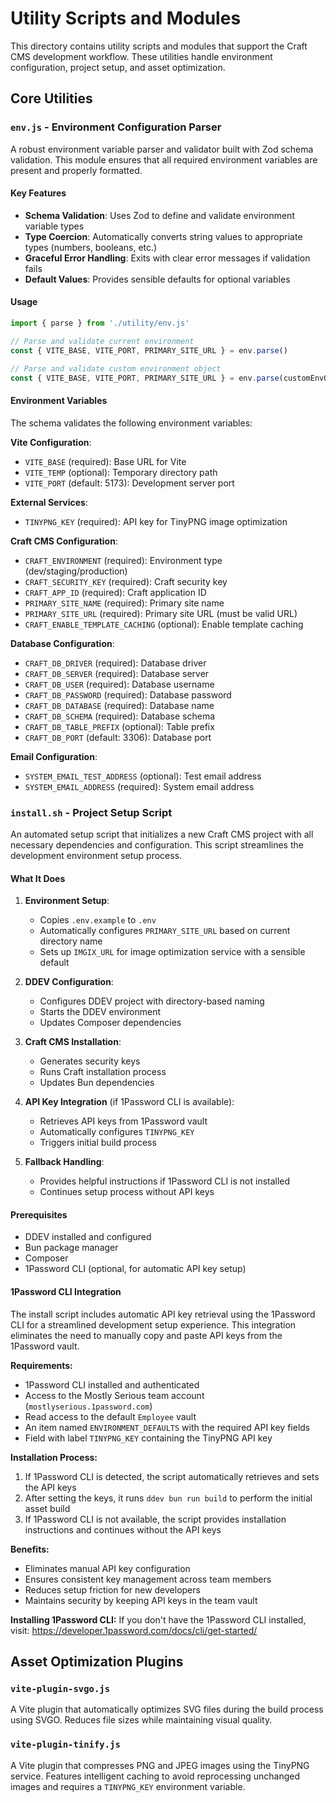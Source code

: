 # Utility Scripts and Modules

This directory contains utility scripts and modules that support the Craft CMS development workflow. These utilities handle environment configuration, project setup, and asset optimization.

## Core Utilities

### `env.js` - Environment Configuration Parser

A robust environment variable parser and validator built with Zod schema validation. This module ensures that all required environment variables are present and properly formatted.

#### Key Features

- **Schema Validation**: Uses Zod to define and validate environment variable types
- **Type Coercion**: Automatically converts string values to appropriate types (numbers, booleans, etc.)
- **Graceful Error Handling**: Exits with clear error messages if validation fails
- **Default Values**: Provides sensible defaults for optional variables

#### Usage

```javascript
import { parse } from './utility/env.js'

// Parse and validate current environment
const { VITE_BASE, VITE_PORT, PRIMARY_SITE_URL } = env.parse()

// Parse and validate custom environment object
const { VITE_BASE, VITE_PORT, PRIMARY_SITE_URL } = env.parse(customEnvObject)
```

#### Environment Variables

The schema validates the following environment variables:

**Vite Configuration**:
- `VITE_BASE` (required): Base URL for Vite
- `VITE_TEMP` (optional): Temporary directory path
- `VITE_PORT` (default: 5173): Development server port

**External Services**:
- `TINYPNG_KEY` (required): API key for TinyPNG image optimization

**Craft CMS Configuration**:
- `CRAFT_ENVIRONMENT` (required): Environment type (dev/staging/production)
- `CRAFT_SECURITY_KEY` (required): Craft security key
- `CRAFT_APP_ID` (required): Craft application ID
- `PRIMARY_SITE_NAME` (required): Primary site name
- `PRIMARY_SITE_URL` (required): Primary site URL (must be valid URL)
- `CRAFT_ENABLE_TEMPLATE_CACHING` (optional): Enable template caching

**Database Configuration**:
- `CRAFT_DB_DRIVER` (required): Database driver
- `CRAFT_DB_SERVER` (required): Database server
- `CRAFT_DB_USER` (required): Database username
- `CRAFT_DB_PASSWORD` (required): Database password
- `CRAFT_DB_DATABASE` (required): Database name
- `CRAFT_DB_SCHEMA` (required): Database schema
- `CRAFT_DB_TABLE_PREFIX` (optional): Table prefix
- `CRAFT_DB_PORT` (default: 3306): Database port

**Email Configuration**:
- `SYSTEM_EMAIL_TEST_ADDRESS` (optional): Test email address
- `SYSTEM_EMAIL_ADDRESS` (required): System email address

### `install.sh` - Project Setup Script

An automated setup script that initializes a new Craft CMS project with all necessary dependencies and configuration. This script streamlines the development environment setup process.

#### What It Does

1. **Environment Setup**:
   - Copies `.env.example` to `.env`
   - Automatically configures `PRIMARY_SITE_URL` based on current directory name
   - Sets up `IMGIX_URL` for image optimization service with a sensible default

2. **DDEV Configuration**:
   - Configures DDEV project with directory-based naming
   - Starts the DDEV environment
   - Updates Composer dependencies

3. **Craft CMS Installation**:
   - Generates security keys
   - Runs Craft installation process
   - Updates Bun dependencies

4. **API Key Integration** (if 1Password CLI is available):
   - Retrieves API keys from 1Password vault
   - Automatically configures `TINYPNG_KEY`
   - Triggers initial build process

5. **Fallback Handling**:
   - Provides helpful instructions if 1Password CLI is not installed
   - Continues setup process without API keys

#### Prerequisites

- DDEV installed and configured
- Bun package manager
- Composer
- 1Password CLI (optional, for automatic API key setup)

#### 1Password CLI Integration

The install script includes automatic API key retrieval using the 1Password CLI for a streamlined development setup experience. This integration eliminates the need to manually copy and paste API keys from the 1Password vault.

**Requirements:**
- 1Password CLI installed and authenticated
- Access to the Mostly Serious team account (`mostlyserious.1password.com`)
- Read access to the default `Employee` vault
- An item named `ENVIRONMENT_DEFAULTS` with the required API key fields
- Field with label `TINYPNG_KEY` containing the TinyPNG API key

**Installation Process:**
1. If 1Password CLI is detected, the script automatically retrieves and sets the API keys
2. After setting the keys, it runs `ddev bun run build` to perform the initial asset build
3. If 1Password CLI is not available, the script provides installation instructions and continues without the API keys

**Benefits:**
- Eliminates manual API key configuration
- Ensures consistent key management across team members
- Reduces setup friction for new developers
- Maintains security by keeping API keys in the team vault

**Installing 1Password CLI:**
If you don't have the 1Password CLI installed, visit: https://developer.1password.com/docs/cli/get-started/

## Asset Optimization Plugins

### `vite-plugin-svgo.js`

A Vite plugin that automatically optimizes SVG files during the build process using SVGO. Reduces file sizes while maintaining visual quality.

### `vite-plugin-tinify.js`

A Vite plugin that compresses PNG and JPEG images using the TinyPNG service. Features intelligent caching to avoid reprocessing unchanged images and requires a `TINYPNG_KEY` environment variable.

